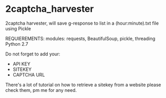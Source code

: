 # 2captcha_harvester
2captcha harvester, will save g-response to list in a (hour:minute).txt file using Pickle


REQUIEREMENTS: modules: requests, BeautifulSoup, pickle, threading
Python 2.7 

Do not forget to add your:
- API KEY 
- SITEKEY
- CAPTCHA URL

There's a lot of tutorial on how to retrieve a sitekey from a website please check them, pm me for any need. 
